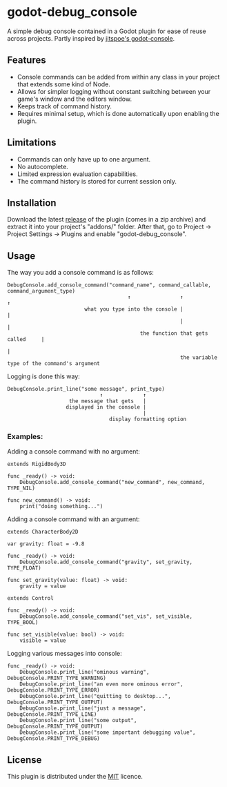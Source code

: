 # godot-debug_console

A simple debug console contained in a Godot plugin for ease of reuse across projects. Partly inspired by [jitspoe's godot-console](https://github.com/jitspoe/godot-console).

## Features

- Console commands can be added from within any class in your project that extends some kind of Node.
- Allows for simpler logging without constant switching between your game's window and the editors window.
- Keeps track of command history.
- Requires minimal setup, which is done automatically upon enabling the plugin.

## Limitations

- Commands can only have up to one argument.
- No autocomplete.
- Limited expression evaluation capabilities.
- The command history is stored for current session only.

## Installation

Download the latest [release](https://github.com/snddude/godot-debug_console/releases/latest) of the plugin (comes in a zip archive) and extract it into your project's "addons/" folder. After that, go to Project -> Project Settings -> Plugins and enable "godot-debug_console".

## Usage

The way you add a console command is as follows:

```gdscript
DebugConsole.add_console_command("command_name", command_callable, command_argument_type)
                                       ↑                ↑                    ↑
                         what you type into the console |                    |
                                                        |                    |
                                           the function that gets called     |
                                                                             |
                                                        the variable type of the command's argument
```

Logging is done this way:

```gdscript
DebugConsole.print_line("some message", print_type)
                              ↑             ↑
                    the message that gets   |
                   displayed in the console |
                                            |
                                 display formatting option
```

### Examples:
Adding a console command with no argument:

```gdscript
extends RigidBody3D

func _ready() -> void:    
    DebugConsole.add_console_command("new_command", new_command, TYPE_NIL)

func new_command() -> void:
    print("doing something...")
```

Adding a console command with an argument:

```gdscript
extends CharacterBody2D

var gravity: float = -9.8

func _ready() -> void:    
    DebugConsole.add_console_command("gravity", set_gravity, TYPE_FLOAT)

func set_gravity(value: float) -> void:
    gravity = value
```

```gdscript
extends Control

func _ready() -> void:    
    DebugConsole.add_console_command("set_vis", set_visible, TYPE_BOOL)

func set_visible(value: bool) -> void:
    visible = value
```

Logging various messages into console:

```gdscript
func _ready() -> void:    
    DebugConsole.print_line("ominous warning", DebugConsole.PRINT_TYPE_WARNING)
    DebugConsole.print_line("an even more ominous error", DebugConsole.PRINT_TYPE_ERROR)
    DebugConsole.print_line("quitting to desktop...", DebugConsole.PRINT_TYPE_OUTPUT)
    DebugConsole.print_line("just a message", DebugConsole.PRINT_TYPE_LINE)
    DebugConsole.print_line("some output", DebugConsole.PRINT_TYPE_OUTPUT)
    DebugConsole.print_line("some important debugging value", DebugConsole.PRINT_TYPE_DEBUG)
```

## License

This plugin is distributed under the [MIT](https://choosealicense.com/licenses/mit/) licence.

